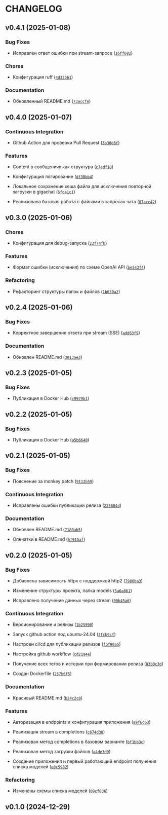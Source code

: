 # CHANGELOG


## v0.4.1 (2025-01-08)

### Bug Fixes

- Исправлен ответ ошибки при stream-запросе
  ([`16ff682`](https://github.com/antonko/gigachat-adapter/commit/16ff6823bc36023781b96954331cb18ec1c215c3))

### Chores

- Конфигурация ruff
  ([`4d33b61`](https://github.com/antonko/gigachat-adapter/commit/4d33b611e3758af7fd35550e358729bff3b3dd55))

### Documentation

- Обновленный README.md
  ([`73accfe`](https://github.com/antonko/gigachat-adapter/commit/73accfe68bcc52275e988526009ffdc5541dafef))


## v0.4.0 (2025-01-07)

### Continuous Integration

- Github Action для проверки Pull Request
  ([`3b38d6f`](https://github.com/antonko/gigachat-adapter/commit/3b38d6f5e8a7ed8720682337a37fda11b1346989))

### Features

- Content в сообщениях как структура
  ([`c7edf18`](https://github.com/antonko/gigachat-adapter/commit/c7edf1887ffb6c69273ccc4000116e112789a740))

- Конфигурация логирование
  ([`df38bb4`](https://github.com/antonko/gigachat-adapter/commit/df38bb4098f6716a1eb7ac6cdc6a6e7e994ba188))

- Локальное сохранение хеша файла для исключения повторной загрузки в gigachat
  ([`6fca1c1`](https://github.com/antonko/gigachat-adapter/commit/6fca1c186ad64ba6718c7adcfb65b96a90024f9a))

- Реализована базовая работа с файлами в запросах чата
  ([`87acc42`](https://github.com/antonko/gigachat-adapter/commit/87acc428d61f79456e206fe3bc015ecd54bed719))


## v0.3.0 (2025-01-06)

### Chores

- Конфигурация для debug-запуска
  ([`23f74fb`](https://github.com/antonko/gigachat-adapter/commit/23f74fb2f59f886e26e91f501f1345cce7c23835))

### Features

- Формат ошибки (исключения) по схеме OpenAI API
  ([`be543f4`](https://github.com/antonko/gigachat-adapter/commit/be543f467ef4a685c603dbe8072416539a5915a9))

### Refactoring

- Рефакторинг структуры папок и файлов
  ([`1b639a2`](https://github.com/antonko/gigachat-adapter/commit/1b639a2d3d69b70681f2dc1046d6f01400685553))


## v0.2.4 (2025-01-06)

### Bug Fixes

- Корректное завершение ответа при stream (SSE)
  ([`add63f9`](https://github.com/antonko/gigachat-adapter/commit/add63f9b50a525b26033b137d8f1b100fd25859c))

### Documentation

- Обновлен README.md
  ([`3013ae3`](https://github.com/antonko/gigachat-adapter/commit/3013ae35bb56a84b1ea11212e155e62a5405d112))


## v0.2.3 (2025-01-05)

### Bug Fixes

- Публикация в Docker Hub
  ([`c9979b1`](https://github.com/antonko/gigachat-adapter/commit/c9979b1471c3001214d6c00cfa92c23bf99fca5e))


## v0.2.2 (2025-01-05)

### Bug Fixes

- Публикация в Docker Hub
  ([`a5b6640`](https://github.com/antonko/gigachat-adapter/commit/a5b6640067c95850d1e5a76bf24435af47965d62))


## v0.2.1 (2025-01-05)

### Bug Fixes

- Пояснение за monkey patch
  ([`9112b59`](https://github.com/antonko/gigachat-adapter/commit/9112b59e3dff6a2d5e470d2f6fb4c2d68220d9fe))

### Continuous Integration

- Исправлены ошибки публикации релиза
  ([`225684d`](https://github.com/antonko/gigachat-adapter/commit/225684db83f15611c867d7a692f4d004340bebda))

### Documentation

- Обновлен README.md
  ([`7180ab5`](https://github.com/antonko/gigachat-adapter/commit/7180ab5e9a3d14f6b964ee0481c03224591ebb49))

- Опечатки в README.md
  ([`6f915af`](https://github.com/antonko/gigachat-adapter/commit/6f915afc535f699d578f812d06f51ffbf65a46c2))


## v0.2.0 (2025-01-05)

### Bug Fixes

- Добавлена зависимость httpx с поддержкой http2
  ([`7980ba3`](https://github.com/antonko/gigachat-adapter/commit/7980ba369d67f40a0d10dce7c509601ffa838955))

- Изменение структуры проекта, папка models
  ([`5a6a061`](https://github.com/antonko/gigachat-adapter/commit/5a6a0613fa247bfe80aa70616d8bcc90b75ff955))

- Исправлено получение данных через stream
  ([`00b45a6`](https://github.com/antonko/gigachat-adapter/commit/00b45a65e72a436f697615c65e1375dfaaf3c461))

### Continuous Integration

- Версионирование и релизы
  ([`1b25990`](https://github.com/antonko/gigachat-adapter/commit/1b259907360790c33d6efb6a7fba6265340eeb38))

- Запуск github action под ubuntu-24.04
  ([`3fcb9cf`](https://github.com/antonko/gigachat-adapter/commit/3fcb9cf198e09d74c8e626828c03305ff1d0cfd5))

- Настроен ci/cd для публикации релизов
  ([`fbf90a5`](https://github.com/antonko/gigachat-adapter/commit/fbf90a5b2e6bd72cfd6cd66f94185a9ca655b3f0))

- Настройка github workflow
  ([`cd2194e`](https://github.com/antonko/gigachat-adapter/commit/cd2194e604417466523623813c0a37dcdd5419f9))

- Получение всех тегов и истории при формировании релиза
  ([`83b0c3d`](https://github.com/antonko/gigachat-adapter/commit/83b0c3de09f31fc30c93b574e4f083a5117f43f6))

- Создан Dockerfile
  ([`257b6f5`](https://github.com/antonko/gigachat-adapter/commit/257b6f5d26be8cc11e2584dfdb0236b98458c6b3))

### Documentation

- Красивый README.md
  ([`b24c2c0`](https://github.com/antonko/gigachat-adapter/commit/b24c2c08464754e0823d7a906db6ccb7c1ba05d6))

### Features

- Авторизация в endpoints и конфигурация приложения
  ([`a9f6c63`](https://github.com/antonko/gigachat-adapter/commit/a9f6c63032d6d3b2f8b8a2bdec43b882ba126137))

- Реализация stream в completions
  ([`c674d38`](https://github.com/antonko/gigachat-adapter/commit/c674d38df0ae886a681376b2d611f99b78fb2b83))

- Реализован метод completions в базовом варианте
  ([`bf1bb3c`](https://github.com/antonko/gigachat-adapter/commit/bf1bb3cabff92166b6555004275e37fce7049712))

- Реализован метод загрузки файлов
  ([`a4de3d9`](https://github.com/antonko/gigachat-adapter/commit/a4de3d96ce9f2f9de947a2ced56b4fcdc4298238))

- Создание приложения и первый работающий endpoint получения списка моделей
  ([`e0c5982`](https://github.com/antonko/gigachat-adapter/commit/e0c598245734d56ff52ac8feca9f8f2b170c1db1))

### Refactoring

- Изменены схемы списка моделей
  ([`09cf036`](https://github.com/antonko/gigachat-adapter/commit/09cf03685f7ea7fafa7e182ca3585c3886f7c8ad))


## v0.1.0 (2024-12-29)
